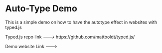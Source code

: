 # Auto-Type Demo

This is a simple demo on how to have the autotype effect in websites with typed.js

Typed.js repo link ---> https://github.com/mattboldt/typed.js/

Demo website Link  ---> 

